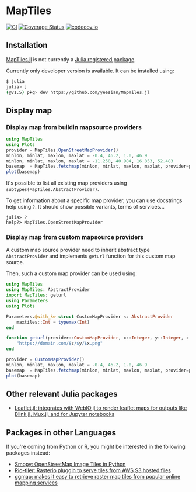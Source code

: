 # MapTiles

[![CI](https://github.com/yeesian/MapTiles.jl/workflows/CI/badge.svg)](https://github.com/yeesian/MapTiles.jl/actions?query=workflow%3ACI)
[![Coverage Status](https://coveralls.io/repos/yeesian/MapTiles.jl/badge.svg)](https://coveralls.io/r/yeesian/MapTiles.jl) 
[![codecov.io](http://codecov.io/github/yeesian/MapTiles.jl/coverage.svg?branch=master)](http://codecov.io/github/yeesian/MapTiles.jl?branch=master)

## Installation

[MapTiles.jl](https://github.com/yeesian/MapTiles.jl) is not currently a [Julia registered package](https://juliapackages.com/).

Currently only developer version is available. It can be installed using:

```bash
$ julia
julia> ]
(@v1.5) pkg> dev https://github.com/yeesian/MapTiles.jl
```

## Display map
### Display map from buildin mapsource providers
```julia
using MapTiles
using Plots
provider = MapTiles.OpenStreetMapProvider()
minlon, minlat, maxlon, maxlat = -0.4, 46.2, 1.0, 46.9
minlon, minlat, maxlon, maxlat = -11.250, 40.984, 16.853, 52.483
basemap  = MapTiles.fetchmap(minlon, minlat, maxlon, maxlat, provider=provider)
plot(basemap)
```

It's possible to list all existing map providers using `subtypes(MapTiles.AbstractProvider)`.

To get information about a specific map provider, you can use docstrings help using `?`. It should show possible variants, terms of services...

```
julia> ?
help?> MapTiles.OpenStreetMapProvider
```


### Display map from custom mapsource providers

A custom map source provider need to inherit abstract type `AbstractProvider` and implements `geturl` function for this custom map source.

Then, such a custom map provider can be used using:

```julia
using MapTiles
using MapTiles: AbstractProvider
import MapTiles: geturl
using Parameters
using Plots

Parameters.@with_kw struct CustomMapProvider <: AbstractProvider
    maxtiles::Int = typemax(Int)
end

function geturl(provider::CustomMapProvider, x::Integer, y::Integer, z::Integer)
    "https://domain.com/$z/$y/$x.png"
end

provider = CustomMapProvider()
minlon, minlat, maxlon, maxlat = -0.4, 46.2, 1.0, 46.9
basemap  = MapTiles.fetchmap(minlon, minlat, maxlon, maxlat, provider=provider)
plot(basemap)
```

## Other relevant Julia packages
- [Leaflet.jl: integrates with WebIO.jl to render leaflet maps for outputs like Blink.jl, Mux.jl, and for Jupyter notebooks](https://github.com/JuliaGeo/Leaflet.jl)

## Packages in other Languages
If you're coming from Python or R, you might be interested in the following packages instead:
- [Smopy: OpenStreetMap Image Tiles in Python](https://github.com/rossant/smopy)
- [Rio-tiler: Rasterio pluggin to serve tiles from AWS S3 hosted files](https://github.com/mapbox/rio-tiler)
- [ggmap: makes it easy to retrieve raster map tiles from popular online mapping services](https://github.com/dkahle/ggmap)
